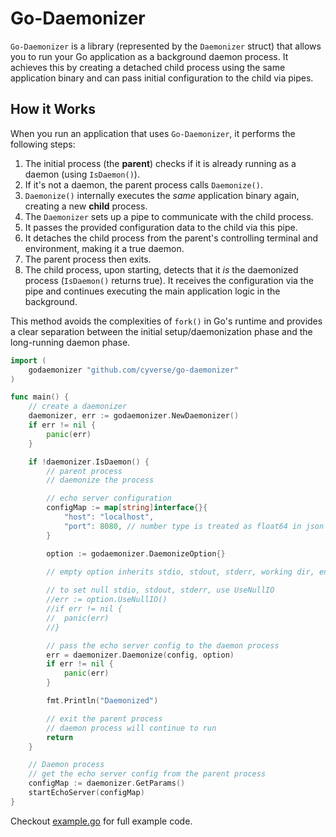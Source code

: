 # Go-Daemonizer

`Go-Daemonizer` is a library (represented by the `Daemonizer` struct) that allows you to run your Go application as a background daemon process. It achieves this by creating a detached child process using the same application binary and can pass initial configuration to the child via pipes.

## How it Works

When you run an application that uses `Go-Daemonizer`, it performs the following steps:

1.  The initial process (the **parent**) checks if it is already running as a daemon (using `IsDaemon()`).
2.  If it's not a daemon, the parent process calls `Daemonize()`.
3.  `Daemonize()` internally executes the *same* application binary again, creating a new **child** process.
4.  The `Daemonizer` sets up a pipe to communicate with the child process.
5.  It passes the provided configuration data to the child via this pipe.
6.  It detaches the child process from the parent's controlling terminal and environment, making it a true daemon.
7.  The parent process then exits.
8.  The child process, upon starting, detects that it *is* the daemonized process (`IsDaemon()` returns true). It receives the configuration via the pipe and continues executing the main application logic in the background.

This method avoids the complexities of `fork()` in Go's runtime and provides a clear separation between the initial setup/daemonization phase and the long-running daemon phase.


```go
import (
	godaemonizer "github.com/cyverse/go-daemonizer"
)

func main() {
	// create a daemonizer
	daemonizer, err := godaemonizer.NewDaemonizer()
	if err != nil {
		panic(err)
	}

	if !daemonizer.IsDaemon() {
		// parent process
		// daemonize the process

		// echo server configuration
		configMap := map[string]interface{}{
			"host": "localhost",
			"port": 8080, // number type is treated as float64 in json
		}

		option := godaemonizer.DaemonizeOption{}

		// empty option inherits stdio, stdout, stderr, working dir, environment from parent process
		
		// to set null stdio, stdout, stderr, use UseNullIO
		//err := option.UseNullIO()
		//if err != nil {
		//	panic(err)
		//}

		// pass the echo server config to the daemon process
		err = daemonizer.Daemonize(config, option)
		if err != nil {
			panic(err)
		}

		fmt.Println("Daemonized")

		// exit the parent process
		// daemon process will continue to run
		return
	}

	// Daemon process
	// get the echo server config from the parent process
	configMap := daemonizer.GetParams()
	startEchoServer(configMap)
}
```

Checkout [example.go](./example/example.go) for full example code.


